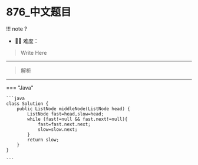 # 876_中文题目

<!-- 所有文件名必须是该题目的英文名 -->

!!! note
    <!-- 这里记载考察的数据结构、算法等 -->
    ?

- 🔑🔑 难度：
<!-- <span style = "color:gold; font-weight:bold">Medium</span> 中等 -->
<!-- <span style = "color:crisma; font-weight:bold">High</span> 困难 -->
<!-- <span style = "color:Green; font-weight:bold">Easy</span> 简单 -->

<!-- 题目简介 -->
> Write Here 

------

> 解析

-------------

=== "Java"

    ```java
    class Solution {
        public ListNode middleNode(ListNode head) {
            ListNode fast=head,slow=head;
            while (fast!=null && fast.next!=null){
                fast=fast.next.next;
                slow=slow.next;
            }
            return slow;
        }
    }

    ```